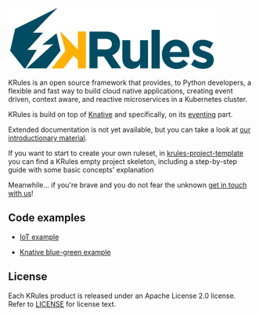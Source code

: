 ![](.support/krules_ext_logo.png)

KRules is an open source framework that provides, to Python developers, a flexible and fast way to build cloud native applications, 
creating event driven, context aware, and reactive microservices in a Kubernetes cluster.

KRules is build on top of [Knative](https://knative.dev/) and specifically, on its [eventing](https://knative.dev/docs/eventing/) part.

Extended documentation is not yet available, but you can take a look at [our introductionary material](https://intro.krules.io).

If you want to start to create your own ruleset, in [krules-project-template](https://github.com/airspot-dev/krules/tree/develop/support/krules-project-template) 
you can find a KRules empty project skeleton, including a step-by-step guide with some basic concepts' explanation

Meanwhile... if you're brave and you do not fear the unknown [get in touch with us](mailto:info@airspot.tech)! 

## Code examples

- [IoT example](https://github.com/airspot-dev/iot-demo)

- [Knative blue-green example](https://github.com/airspot-dev/knative-bluegreen-demo)

## License

Each KRules product is released under an Apache License 2.0 license. Refer to [LICENSE](LICENSE) for license text.
